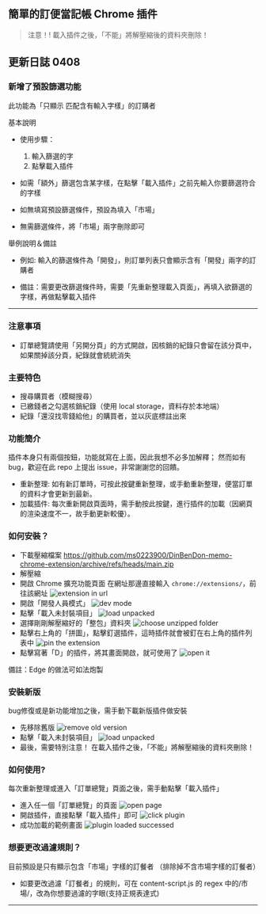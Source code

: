 ## 簡單的訂便當記帳 Chrome 插件

> 注意！!
> 載入插件之後，「不能」將解壓縮後的資料夾刪除！
> 

## 更新日誌 0408
### 新增了預設篩選功能
此功能為「只顯示 匹配含有輸入字樣」的訂購者

基本說明
- 使用步驟：
  1. 輸入篩選的字
  2. 點擊載入插件

- 如需「額外」篩選包含某字樣，在點擊「載入插件」之前先輸入你要篩選符合的字樣
- 如無填寫預設篩選條件，預設為填入「市場」
- 無需篩選條件，將「市場」兩字刪除即可

舉例說明＆備註
- 例如: 輸入的篩選條件為「開發」，則訂單列表只會顯示含有「開發」兩字的訂購者

- 備註：需要更改篩選條件時，需要「先重新整理載入頁面」，再填入欲篩選的字樣，再做點擊載入插件
---
### 注意事項

- 訂單總覽請使用「另開分頁」的方式開啟，因核銷的紀錄只會留在該分頁中，如果關掉該分頁，紀錄就會統統消失

### 主要特色

- 搜尋購買者（模糊搜尋）
- 已繳錢者之勾選核銷紀錄（使用 local storage，資料存於本地端）
- 紀錄「還沒找零錢給他」的購買者，並以灰底標註出來

### 功能簡介

插件本身只有兩個按鈕，功能就寫在上面，因此我想不必多加解釋；
然而如有 bug，歡迎在此 repo 上提出 issue，非常謝謝您的回饋。

- 重新整理: 如有新訂單時，可按此按鍵重新整理，或手動重新整理，便當訂單的資料才會更新到最新。
- 加載插件: 每次重新開啟頁面時，需手動按此按鍵，進行插件的加載（因網頁的渲染速度不一，故手動更新較優）。

### 如何安裝？

- 下載壓縮檔案
  https://github.com/ms0223900/DinBenDon-memo-chrome-extension/archive/refs/heads/main.zip
- 解壓縮
- 開啟 Chrome 擴充功能頁面
  在網址那邊直接輸入 `chrome://extensions/`，前往該網址
  ![extension in url](https://imgur.com/IQF3uvS.jpg)
- 開啟「開發人員模式」
  ![dev mode](https://imgur.com/NObsdon.jpg)
- 點擊「載入未封裝項目」
  ![load unpacked](https://imgur.com/htMcmWQ.jpg)
- 選擇剛剛解壓縮好的「整包」資料夾
  ![choose unzipped folder](https://imgur.com/tAQEiTL.jpg)
- 點擊右上角的「拼圖」，點擊釘選插件，這時插件就會被釘在右上角的插件列表中
  ![pin the extension](https://imgur.com/A1vT0qR.jpg)
- 點擊寫著「D」的插件，將其畫面開啟，就可使用了
  ![open it](https://imgur.com/dbPan48.jpg)

備註：Edge 的做法可如法炮製

### 安裝新版
bug修復或是新功能增加之後，需手動下載新版插件做安裝
- 先移除舊版
  ![remove old version](https://imgur.com/FOCX5Md.jpg)
- 點擊「載入未封裝項目」
  ![load unpacked](https://imgur.com/htMcmWQ.jpg)
- 最後，需要特別注意！ 在載入插件之後，「不能」將解壓縮後的資料夾刪除！

### 如何使用?

每次重新整理或進入「訂單總覽」頁面之後，需手動點擊「載入插件」

- 進入任一個「訂單總覽」的頁面
  ![open page](https://imgur.com/kdv8m5T.jpg)
- 開啟插件，直接點擊「載入插件」即可
  ![click plugin](https://imgur.com/5CtsWF5.jpg)
- 成功加載的範例畫面
  ![plugin loaded successed](https://imgur.com/jLH52pA.jpg)

### 想要更改過濾規則？

目前預設是只有顯示包含「市場」字樣的訂餐者
（排除掉不含市場字樣的訂餐者）

- 如要更改過濾「訂餐者」的規則，可在 content-script.js 的 regex 中的/市場/，改為你想要過濾的字眼(支持正規表達式)

---
